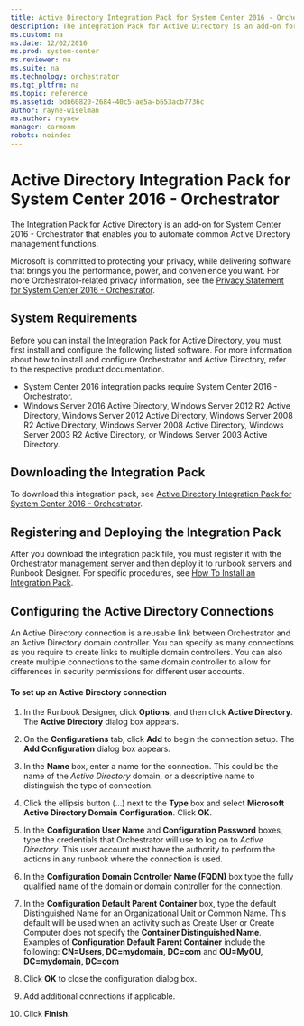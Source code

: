 ```yaml
---
title: Active Directory Integration Pack for System Center 2016 - Orchestrator
description: The Integration Pack for Active Directory is an add-on for System Center 2016 - Orchestrator that enables you to automate common Active Directory management functions.
ms.custom: na
ms.date: 12/02/2016
ms.prod: system-center
ms.reviewer: na
ms.suite: na
ms.technology: orchestrator
ms.tgt_pltfrm: na
ms.topic: reference
ms.assetid: bdb60820-2684-40c5-ae5a-b653acb7736c
author: rayne-wiselman
ms.author: raynew
manager: carmonm
robots: noindex
---
```

# Active Directory Integration Pack for System Center 2016 - Orchestrator

The Integration Pack for Active Directory is an add-on for System Center 2016 - Orchestrator that enables you to automate common Active Directory management functions.

Microsoft is committed to protecting your privacy, while delivering software that brings you the performance, power, and convenience you want. For more Orchestrator-related privacy information, see the [Privacy Statement for System Center 2016 - Orchestrator](https://www.microsoft.com/en-us/privacystatement/EnterpriseDev/default.aspx).

## System Requirements

Before you can install the Integration Pack for Active Directory, you must first install and configure the following listed software. For more information about how to install and configure Orchestrator and Active Directory, refer to the respective product documentation.

-   System Center 2016 integration packs require System Center 2016 - Orchestrator.
-   Windows Server 2016 Active Directory, Windows Server 2012 R2 Active Directory, Windows Server 2012 Active Directory, Windows Server 2008 R2 Active Directory, Windows Server 2008 Active Directory, Windows Server 2003 R2 Active Directory, or Windows Server 2003 Active Directory.

## Downloading the Integration Pack

To download this integration pack, see [Active Directory Integration Pack for System Center 2016 - Orchestrator](https://www.microsoft.com/en-us/download/details.aspx?id=54098).

## Registering and Deploying the Integration Pack

After you download the integration pack file, you must register it with the Orchestrator management server and then deploy it to runbook servers and Runbook Designer. For specific procedures, see [How To Install an Integration Pack](https://docs.microsoft.com/en-us/system-center/orchestrator/how-to-add-an-integration-pack?view=sc-orch-1807).

## Configuring the Active Directory Connections

An Active Directory connection is a reusable link between Orchestrator and an Active Directory domain controller. You can specify as many connections as you require to create links to multiple domain controllers. You can also create multiple connections to the same domain controller to allow for differences in security permissions for different user accounts.

#### To set up an Active Directory connection

1.  In the Runbook Designer, click **Options**, and then click **Active Directory**. The **Active Directory** dialog box appears.

2.  On the **Configurations** tab, click **Add** to begin the connection setup. The **Add Configuration** dialog box appears.

3.  In the **Name** box, enter a name for the connection. This could be the name of the *Active Directory* domain, or a descriptive name to distinguish the type of connection.

4.  Click the ellipsis button (...) next to the **Type** box and select **Microsoft Active Directory Domain Configuration**. Click **OK**.

5.  In the **Configuration User Name** and **Configuration Password** boxes, type the credentials that Orchestrator will use to log on to *Active Directory*. This user account must have the authority to perform the actions in any runbook where the connection is used.

6.  In the **Configuration Domain Controller Name (FQDN)** box type the fully qualified name of the domain or domain controller for the connection.

7.  In the **Configuration Default Parent Container** box, type the default Distinguished Name for an Organizational Unit or Common Name. This default will be used when an activity such as Create User or Create Computer does not specify the **Container Distinguished Name**.<br>Examples of **Configuration Default Parent Container** include the following: **CN=Users, DC=mydomain, DC=com** and **OU=MyOU, DC=mydomain, DC=com**

8.  Click **OK** to close the configuration dialog box.

9.  Add additional connections if applicable.

10. Click **Finish**.
